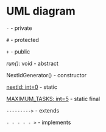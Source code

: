 # UML diagram

` - ` - private

` # ` - protected

` + ` - public

_run()_: void - abstract

NextIdGenerator() - constructor

<ins>nextId: int=0</ins> - static

<ins>MAXIMUM_TASKS: int=5</ins> - static final

` ---------> ` - extends

` - - - - - > ` - implements